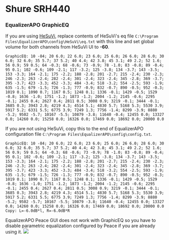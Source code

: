# Shure SRH440
### EqualizerAPO GraphicEQ
If you are using [HeSuVi](https://sourceforge.net/projects/hesuvi/), replace contents of HeSuVi's eq file `C:\Program Files\EqualizerAPO\config\HeSuVi\eq.txt` with this line and set global volume for both channels from HeSuVi UI to **-60**.
```
GraphicEQ: 10 -84; 20 6.0; 22 6.0; 23 6.0; 25 6.0; 26 6.0; 28 6.0; 30 6.0; 32 6.0; 35 5.7; 37 5.2; 40 4.4; 42 3.8; 45 3.1; 49 2.2; 52 1.6; 56 0.9; 59 0.5; 64 -0.3; 68 -0.6; 73 -0.9; 78 -1.0; 83 -0.8; 89 -0.4; 95 0.1; 102 -0.6; 109 -2.1; 117 -3.2; 125 -3.8; 134 -3.7; 143 -3.5; 153 -3.3; 164 -2.1; 175 -2.2; 188 -2.8; 201 -2.7; 215 -2.4; 230 -2.3; 246 -2.3; 263 -2.4; 282 -2.4; 301 -2.4; 323 -2.4; 345 -2.8; 369 -3.7; 395 -3.7; 423 -3.3; 452 -3.3; 484 -3.4; 518 -3.2; 554 -2.5; 593 -1.9; 635 -1.5; 679 -1.5; 726 -1.3; 777 -0.9; 832 -0.7; 890 -0.5; 952 -0.3; 1019 0.1; 1090 0.7; 1167 0.5; 1248 0.1; 1336 -0.1; 1429 -0.5; 1529 -0.8; 1636 -1.0; 1751 -1.2; 1873 -1.2; 2004 -1.2; 2145 -0.6; 2295 -0.1; 2455 0.4; 2627 0.4; 2811 0.5; 3008 0.9; 3219 -0.1; 3444 -0.1; 3685 0.3; 3943 2.8; 4219 4.3; 4514 5.1; 4830 5.7; 5168 5.3; 5530 3.9; 5917 5.2; 6331 5.5; 6775 3.9; 7249 1.3; 7756 -1.4; 8299 -3.9; 8880 -5.2; 9502 -5.7; 10167 -5.5; 10879 -3.8; 11640 -0.4; 12455 0.0; 13327 0.0; 14260 0.0; 15258 0.0; 16326 0.0; 17469 0.0; 18692 0.0; 20000 0.0
```
If you are not using HeSuVi, copy this to the end of EqualizerAPO configuration file `C:\Program Files\EqualizerAPO\config\config.txt`.
```
GraphicEQ: 10 -84; 20 6.0; 22 6.0; 23 6.0; 25 6.0; 26 6.0; 28 6.0; 30 6.0; 32 6.0; 35 5.7; 37 5.2; 40 4.4; 42 3.8; 45 3.1; 49 2.2; 52 1.6; 56 0.9; 59 0.5; 64 -0.3; 68 -0.6; 73 -0.9; 78 -1.0; 83 -0.8; 89 -0.4; 95 0.1; 102 -0.6; 109 -2.1; 117 -3.2; 125 -3.8; 134 -3.7; 143 -3.5; 153 -3.3; 164 -2.1; 175 -2.2; 188 -2.8; 201 -2.7; 215 -2.4; 230 -2.3; 246 -2.3; 263 -2.4; 282 -2.4; 301 -2.4; 323 -2.4; 345 -2.8; 369 -3.7; 395 -3.7; 423 -3.3; 452 -3.3; 484 -3.4; 518 -3.2; 554 -2.5; 593 -1.9; 635 -1.5; 679 -1.5; 726 -1.3; 777 -0.9; 832 -0.7; 890 -0.5; 952 -0.3; 1019 0.1; 1090 0.7; 1167 0.5; 1248 0.1; 1336 -0.1; 1429 -0.5; 1529 -0.8; 1636 -1.0; 1751 -1.2; 1873 -1.2; 2004 -1.2; 2145 -0.6; 2295 -0.1; 2455 0.4; 2627 0.4; 2811 0.5; 3008 0.9; 3219 -0.1; 3444 -0.1; 3685 0.3; 3943 2.8; 4219 4.3; 4514 5.1; 4830 5.7; 5168 5.3; 5530 3.9; 5917 5.2; 6331 5.5; 6775 3.9; 7249 1.3; 7756 -1.4; 8299 -3.9; 8880 -5.2; 9502 -5.7; 10167 -5.5; 10879 -3.8; 11640 -0.4; 12455 0.0; 13327 0.0; 14260 0.0; 15258 0.0; 16326 0.0; 17469 0.0; 18692 0.0; 20000 0.0
Copy: L=-6.0dB*l, R=-6.0dB*R
```
EqualizerAPO Peace GUI does not work with GraphicEQ so you have to disable parametric equalization configured by Peace if you are already using it.
![](https://raw.githubusercontent.com/jaakkopasanen/AutoEq/master/results/Innerfidelity%202017/innerfidelity/onear/Shure%20SRH440/Shure%20SRH440.png)
